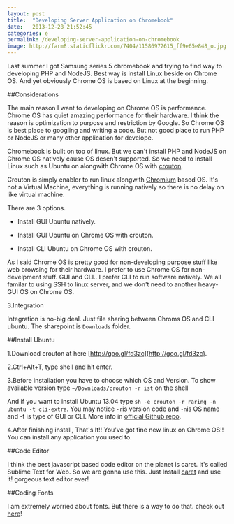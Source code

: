 ```yaml
---
layout: post
title:  "Developing Server Application on Chromebook"
date:   2013-12-28 21:52:45
categories: e
permalink: /developing-server-application-on-chromebook
image: http://farm8.staticflickr.com/7404/11586972615_ff9e65e848_o.jpg
---
```


Last summer I got Samsung series 5 chromebook and trying to find way to developing PHP and NodeJS. 
Best way is install Linux beside on Chrome OS. And yet obviously Chrome OS is based on Linux at the beginning.

##Considerations

The main reason I want to developing on Chrome OS is performance. Chrome OS has quiet amazing performance for their hardware. I think the reason is optimization to purpose and restriction by Google. So Chrome OS is best place to googling and writing a code. But not good place to run PHP or NodeJS or many other application for develope.

Chromebook is built on top of linux. But we can't install PHP and NodeJS on Chrome OS natively cause OS desen't supported. So we need to install Linux such as Ubuntu on alongwith Chrome OS with [crouton](https://github.com/dnschneid/crouton).

Crouton is simply enabler to run linux alongwith [Chromium](http://www.chromium.org) based OS. It's not a Virtual Machine, everything is running natively so there is no delay on like virtual machine.

There are 3 options.

- Install GUI Ubuntu natively.

- Install GUI Ubuntu on Chrome OS with crouton.

- Install CLI Ubuntu on Chrome OS with crouton.

As I said Chrome OS is pretty good for non-developing purpose stuff like web browsing for their hardware. I prefer to use Chrome OS for non-develpment stuff. GUI and CLI.. I prefer CLI to run software natively. We all familar to using SSH to linux server, and we don't need to another heavy-GUI OS on Chrome OS.

3.Integration

Integration is no-big deal. Just file sharing between Chroms OS and CLI ubuntu. The sharepoint is `Downloads` folder.

##Install Ubuntu

1.Download crouton at here [http://goo.gl/fd3zc](http://goo.gl/fd3zc).

2.Ctrl+Alt+T, type shell and hit enter.

3.Before installation you have to choose which OS and Version. To show available version type `~/Downloads/crouton -r ist` on the shell

And if you want to install Ubuntu 13.04 type `sh -e crouton -r raring -n ubuntu -t cli-extra`. You may notice `-r`is version code and `-n`is OS name and -t is type of GUI or CLI. More info in [official Github repo](https://github.com/dnschneid/crouton#i-dont-always-use-linux-but-when-i-do-i-use-cli).

4.After finishing install, That's It!! You've got fine new linux on Chrome OS!! You can install any application you used to.

##Code Editor

I think the best javascript based code editor on the planet is caret. It's called Sublime Text for Web. So we are gonna use this.
Just Install [caret](https://chrome.google.com/webstore/detail/caret/fljalecfjciodhpcledpamjachpmelml?hl=en) and use it! gorgeous text editor ever!

##Coding Fonts

I am extremely worried about fonts. But there is a way to do that. check out [here](http://blog.promevo.com/how-to-install-fonts-for-your-series-5-chromebook/)!
